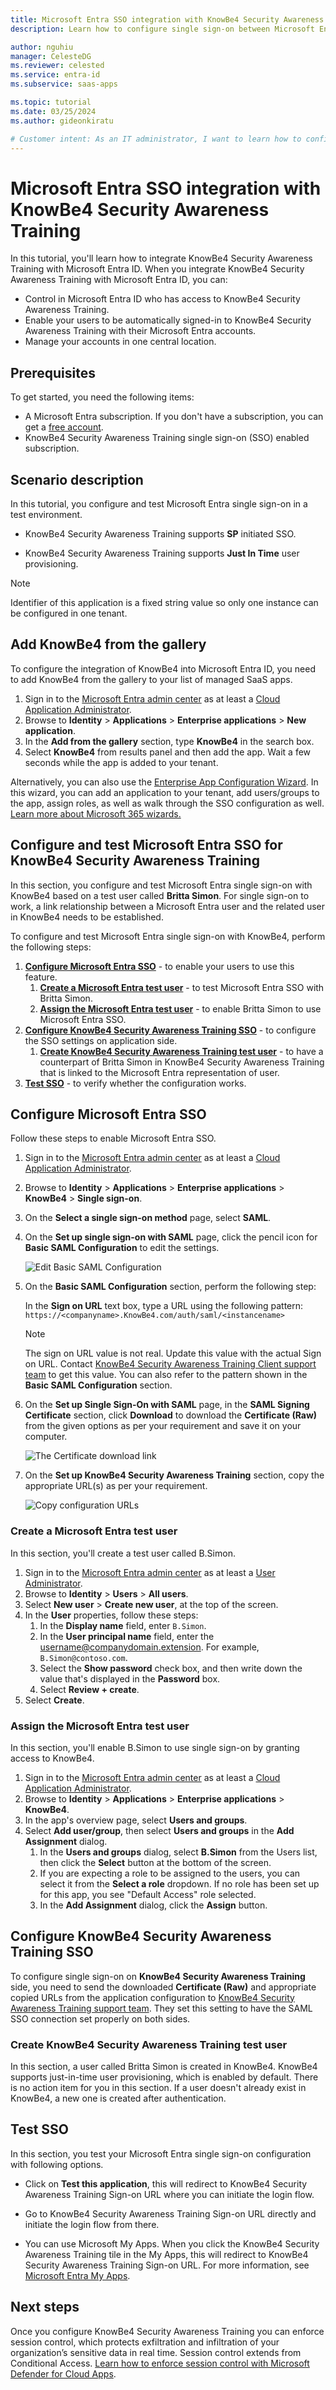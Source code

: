 ```yaml
---
title: Microsoft Entra SSO integration with KnowBe4 Security Awareness Training
description: Learn how to configure single sign-on between Microsoft Entra ID and KnowBe4 Security Awareness Training.

author: nguhiu
manager: CelesteDG
ms.reviewer: celested
ms.service: entra-id
ms.subservice: saas-apps

ms.topic: tutorial
ms.date: 03/25/2024
ms.author: gideonkiratu

# Customer intent: As an IT administrator, I want to learn how to configure single sign-on between Microsoft Entra ID and KnowBe4 Security Awareness Training so that I can control who has access to KnowBe4 Security Awareness Training, enable automatic sign-in with Microsoft Entra accounts, and manage my accounts in one central location.
---
```

# Microsoft Entra SSO integration with KnowBe4 Security Awareness Training

In this tutorial, you'll learn how to integrate KnowBe4 Security Awareness Training with Microsoft Entra ID. When you integrate KnowBe4 Security Awareness Training with Microsoft Entra ID, you can:

* Control in Microsoft Entra ID who has access to KnowBe4 Security Awareness Training.
* Enable your users to be automatically signed-in to KnowBe4 Security Awareness Training with their Microsoft Entra accounts.
* Manage your accounts in one central location.

## Prerequisites

To get started, you need the following items:

* A Microsoft Entra subscription. If you don't have a subscription, you can get a [free account](https://azure.microsoft.com/free/).
* KnowBe4 Security Awareness Training single sign-on (SSO) enabled subscription.

## Scenario description

In this tutorial, you configure and test Microsoft Entra single sign-on in a test environment.

* KnowBe4 Security Awareness Training supports **SP** initiated SSO.

* KnowBe4 Security Awareness Training supports **Just In Time** user provisioning.

> [!NOTE]
> Identifier of this application is a fixed string value so only one instance can be configured in one tenant.

## Add KnowBe4 from the gallery

To configure the integration of KnowBe4 into Microsoft Entra ID, you need to add KnowBe4 from the gallery to your list of managed SaaS apps.

1. Sign in to the [Microsoft Entra admin center](https://entra.microsoft.com) as at least a [Cloud Application Administrator](~/identity/role-based-access-control/permissions-reference.md#cloud-application-administrator).
1. Browse to **Identity** > **Applications** > **Enterprise applications** > **New application**.
1. In the **Add from the gallery** section, type **KnowBe4** in the search box.
1. Select **KnowBe4** from results panel and then add the app. Wait a few seconds while the app is added to your tenant.

 Alternatively, you can also use the [Enterprise App Configuration Wizard](https://portal.office.com/AdminPortal/home?Q=Docs#/azureadappintegration). In this wizard, you can add an application to your tenant, add users/groups to the app, assign roles, as well as walk through the SSO configuration as well. [Learn more about Microsoft 365 wizards.](/microsoft-365/admin/misc/azure-ad-setup-guides)

<a name='configure-and-test-azure-ad-sso-for-knowbe4-security-awareness-training'></a>

## Configure and test Microsoft Entra SSO for KnowBe4 Security Awareness Training

In this section, you configure and test Microsoft Entra single sign-on with KnowBe4 based on a test user called **Britta Simon**.
For single sign-on to work, a link relationship between a Microsoft Entra user and the related user in KnowBe4 needs to be established.

To configure and test Microsoft Entra single sign-on with KnowBe4, perform the following steps:

1. **[Configure Microsoft Entra SSO](#configure-azure-ad-sso)** - to enable your users to use this feature.
    1. **[Create a Microsoft Entra test user](#create-an-azure-ad-test-user)** - to test Microsoft Entra SSO with Britta Simon.
    1. **[Assign the Microsoft Entra test user](#assign-the-azure-ad-test-user)** - to enable Britta Simon to use Microsoft Entra SSO.
2. **[Configure KnowBe4 Security Awareness Training SSO](#configure-knowbe4-security-awareness-training-sso)** - to configure the SSO settings on application side.
    1. **[Create KnowBe4 Security Awareness Training test user](#create-knowbe4-security-awareness-training-test-user)** - to have a counterpart of Britta Simon in KnowBe4 Security Awareness Training that is linked to the Microsoft Entra representation of user.
3. **[Test SSO](#test-sso)** - to verify whether the configuration works.

<a name='configure-azure-ad-sso'></a>

## Configure Microsoft Entra SSO

Follow these steps to enable Microsoft Entra SSO.

1. Sign in to the [Microsoft Entra admin center](https://entra.microsoft.com) as at least a [Cloud Application Administrator](~/identity/role-based-access-control/permissions-reference.md#cloud-application-administrator).
1. Browse to **Identity** > **Applications** > **Enterprise applications** > **KnowBe4** > **Single sign-on**.
1. On the **Select a single sign-on method** page, select **SAML**.
1. On the **Set up single sign-on with SAML** page, click the pencil icon for **Basic SAML Configuration** to edit the settings.

   ![Edit Basic SAML Configuration](common/edit-urls.png)

1. On the **Basic SAML Configuration** section, perform the following step:

	In the **Sign on URL** text box, type a URL using the following pattern:
    `https://<companyname>.KnowBe4.com/auth/saml/<instancename>`

    > [!NOTE]
	> The sign on URL value is not real. Update this value with the actual Sign on URL. Contact [KnowBe4 Security Awareness Training Client support team](mailto:support@KnowBe4.com) to get this value. You can also refer to the pattern shown in the **Basic SAML Configuration** section.

1. On the **Set up Single Sign-On with SAML** page, in the **SAML Signing Certificate** section, click **Download** to download the **Certificate (Raw)** from the given options as per your requirement and save it on your computer.

	![The Certificate download link](common/certificateraw.png)

6. On the **Set up KnowBe4 Security Awareness Training** section, copy the appropriate URL(s) as per your requirement.

	![Copy configuration URLs](common/copy-configuration-urls.png)

<a name='create-an-azure-ad-test-user'></a>

### Create a Microsoft Entra test user 

In this section, you'll create a test user called B.Simon.

1. Sign in to the [Microsoft Entra admin center](https://entra.microsoft.com) as at least a [User Administrator](~/identity/role-based-access-control/permissions-reference.md#user-administrator).
1. Browse to **Identity** > **Users** > **All users**.
1. Select **New user** > **Create new user**, at the top of the screen.
1. In the **User** properties, follow these steps:
   1. In the **Display name** field, enter `B.Simon`.  
   1. In the **User principal name** field, enter the username@companydomain.extension. For example, `B.Simon@contoso.com`.
   1. Select the **Show password** check box, and then write down the value that's displayed in the **Password** box.
   1. Select **Review + create**.
1. Select **Create**.

<a name='assign-the-azure-ad-test-user'></a>

### Assign the Microsoft Entra test user

In this section, you'll enable B.Simon to use single sign-on by granting access to KnowBe4.

1. Sign in to the [Microsoft Entra admin center](https://entra.microsoft.com) as at least a [Cloud Application Administrator](~/identity/role-based-access-control/permissions-reference.md#cloud-application-administrator).
1. Browse to **Identity** > **Applications** > **Enterprise applications** > **KnowBe4**.
1. In the app's overview page, select **Users and groups**.
1. Select **Add user/group**, then select **Users and groups** in the **Add Assignment** dialog.
   1. In the **Users and groups** dialog, select **B.Simon** from the Users list, then click the **Select** button at the bottom of the screen.
   1. If you are expecting a role to be assigned to the users, you can select it from the **Select a role** dropdown. If no role has been set up for this app, you see "Default Access" role selected.
   1. In the **Add Assignment** dialog, click the **Assign** button.

## Configure KnowBe4 Security Awareness Training SSO

To configure single sign-on on **KnowBe4 Security Awareness Training** side, you need to send the downloaded **Certificate (Raw)** and appropriate copied URLs from the application configuration to [KnowBe4 Security Awareness Training support team](mailto:support@KnowBe4.com). They set this setting to have the SAML SSO connection set properly on both sides.

### Create KnowBe4 Security Awareness Training test user

In this section, a user called Britta Simon is created in KnowBe4. KnowBe4 supports just-in-time user provisioning, which is enabled by default. There is no action item for you in this section. If a user doesn't already exist in KnowBe4, a new one is created after authentication.

## Test SSO

In this section, you test your Microsoft Entra single sign-on configuration with following options. 

* Click on **Test this application**, this will redirect to KnowBe4 Security Awareness Training Sign-on URL where you can initiate the login flow. 

* Go to KnowBe4 Security Awareness Training Sign-on URL directly and initiate the login flow from there.

* You can use Microsoft My Apps. When you click the KnowBe4 Security Awareness Training tile in the My Apps, this will redirect to KnowBe4 Security Awareness Training Sign-on URL. For more information, see [Microsoft Entra My Apps](/azure/active-directory/manage-apps/end-user-experiences#azure-ad-my-apps).

## Next steps

Once you configure KnowBe4 Security Awareness Training you can enforce session control, which protects exfiltration and infiltration of your organization’s sensitive data in real time. Session control extends from Conditional Access. [Learn how to enforce session control with Microsoft Defender for Cloud Apps](/cloud-app-security/proxy-deployment-aad).
